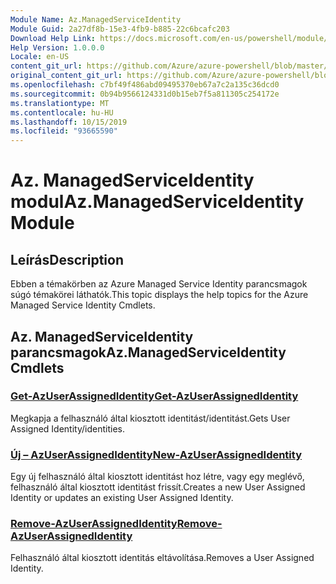 ```yaml
---
Module Name: Az.ManagedServiceIdentity
Module Guid: 2a27df8b-15e3-4fb9-b885-22c6bcafc203
Download Help Link: https://docs.microsoft.com/en-us/powershell/module/az.managedserviceidentity
Help Version: 1.0.0.0
Locale: en-US
content_git_url: https://github.com/Azure/azure-powershell/blob/master/src/ManagedServiceIdentity/ManagedServiceIdentity/help/Az.ManagedServiceIdentity.md
original_content_git_url: https://github.com/Azure/azure-powershell/blob/master/src/ManagedServiceIdentity/ManagedServiceIdentity/help/Az.ManagedServiceIdentity.md
ms.openlocfilehash: c7bf49f486abd09495370eb67a7c2a135c36dcd0
ms.sourcegitcommit: 0b94b9566124331d0b15eb7f5a811305c254172e
ms.translationtype: MT
ms.contentlocale: hu-HU
ms.lasthandoff: 10/15/2019
ms.locfileid: "93665590"
---
```

# <span data-ttu-id="7b97c-101">Az. ManagedServiceIdentity modul</span><span class="sxs-lookup"><span data-stu-id="7b97c-101">Az.ManagedServiceIdentity Module</span></span>
## <span data-ttu-id="7b97c-102">Leírás</span><span class="sxs-lookup"><span data-stu-id="7b97c-102">Description</span></span>
<span data-ttu-id="7b97c-103">Ebben a témakörben az Azure Managed Service Identity parancsmagok súgó témakörei láthatók.</span><span class="sxs-lookup"><span data-stu-id="7b97c-103">This topic displays the help topics for the Azure Managed Service Identity Cmdlets.</span></span>

## <span data-ttu-id="7b97c-104">Az. ManagedServiceIdentity parancsmagok</span><span class="sxs-lookup"><span data-stu-id="7b97c-104">Az.ManagedServiceIdentity Cmdlets</span></span>
### [<span data-ttu-id="7b97c-105">Get-AzUserAssignedIdentity</span><span class="sxs-lookup"><span data-stu-id="7b97c-105">Get-AzUserAssignedIdentity</span></span>](Get-AzUserAssignedIdentity.md)
<span data-ttu-id="7b97c-106">Megkapja a felhasználó által kiosztott identitást/identitást.</span><span class="sxs-lookup"><span data-stu-id="7b97c-106">Gets User Assigned Identity/identities.</span></span>

### [<span data-ttu-id="7b97c-107">Új – AzUserAssignedIdentity</span><span class="sxs-lookup"><span data-stu-id="7b97c-107">New-AzUserAssignedIdentity</span></span>](New-AzUserAssignedIdentity.md)
<span data-ttu-id="7b97c-108">Egy új felhasználó által kiosztott identitást hoz létre, vagy egy meglévő, felhasználó által kiosztott identitást frissít.</span><span class="sxs-lookup"><span data-stu-id="7b97c-108">Creates a new User Assigned Identity or updates an existing User Assigned Identity.</span></span>

### [<span data-ttu-id="7b97c-109">Remove-AzUserAssignedIdentity</span><span class="sxs-lookup"><span data-stu-id="7b97c-109">Remove-AzUserAssignedIdentity</span></span>](Remove-AzUserAssignedIdentity.md)
<span data-ttu-id="7b97c-110">Felhasználó által kiosztott identitás eltávolítása.</span><span class="sxs-lookup"><span data-stu-id="7b97c-110">Removes a User Assigned Identity.</span></span>

